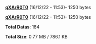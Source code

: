 [**qXArR0T0**](/data/qXArR0T0.txt) (16/12/22 - 11:53)- 1250 bytes

[**qXArR0T0**](/data/qXArR0T0.txt) (16/12/22 - 11:53)- 1250 bytes

**Total Datas**: 184

**Total Size**: 0.77 MB / 786.1 KB